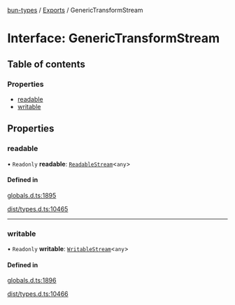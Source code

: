 [bun-types](https://github.com/oven-sh/bun-types/blob/master/api-docs/README.md) / [Exports](https://github.com/oven-sh/bun-types/blob/master/api-docs/modules.md) / GenericTransformStream

# Interface: GenericTransformStream

## Table of contents

### Properties

- [readable](https://github.com/oven-sh/bun-types/blob/master/api-docs/interfaces/GenericTransformStream.md#readable)
- [writable](https://github.com/oven-sh/bun-types/blob/master/api-docs/interfaces/GenericTransformStream.md#writable)

## Properties

### readable

• `Readonly` **readable**: [`ReadableStream`](https://github.com/oven-sh/bun-types/blob/master/api-docs/modules.md#readablestream)<`any`\>

#### Defined in

[globals.d.ts:1895](https://github.com/valgaze/bun-types/blob/6f8dbf8/globals.d.ts#L1895)

[dist/types.d.ts:10465](https://github.com/valgaze/bun-types/blob/6f8dbf8/dist/types.d.ts#L10465)

___

### writable

• `Readonly` **writable**: [`WritableStream`](https://github.com/oven-sh/bun-types/blob/master/api-docs/modules.md#writablestream)<`any`\>

#### Defined in

[globals.d.ts:1896](https://github.com/valgaze/bun-types/blob/6f8dbf8/globals.d.ts#L1896)

[dist/types.d.ts:10466](https://github.com/valgaze/bun-types/blob/6f8dbf8/dist/types.d.ts#L10466)
